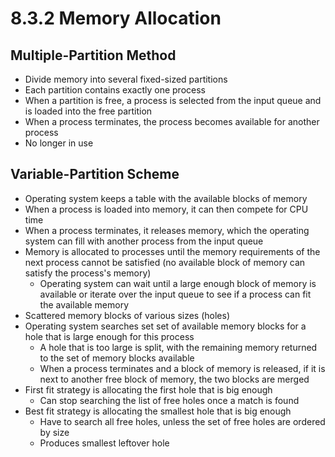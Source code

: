 # 8.3.2 Memory Allocation

## Multiple-Partition Method

* Divide memory into several fixed-sized partitions
* Each partition contains exactly one process
* When a partition is free, a process is selected from the input queue and is loaded into the free partition
* When a process terminates, the process becomes available for another process
* No longer in use

## Variable-Partition Scheme

* Operating system keeps a table with the available blocks of memory
* When a process is loaded into memory, it can then compete for CPU time
* When a process terminates, it releases memory, which the operating system can fill with another process from the input queue
* Memory is allocated to processes until the memory requirements of the next process cannot be satisfied (no available block of memory can satisfy the process's memory)
  * Operating system can wait until a large enough block of memory is available or iterate over the input queue to see if a process can fit the available memory
* Scattered memory blocks of various sizes (holes)
* Operating system searches set set of available memory blocks for a hole that is large enough for this process
  * A hole that is too large is split, with the remaining memory returned to the set of memory blocks available
  * When a process terminates and a block of memory is released, if it is next to another free block of memory, the two blocks are merged
* First fit strategy is allocating the first hole that is big enough
  * Can stop searching the list of free holes once a match is found
* Best fit strategy is allocating the smallest hole that is big enough
  * Have to search all free holes, unless the set of free holes are ordered by size
  * Produces smallest leftover hole
